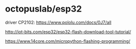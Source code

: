 # octopuslab/esp32

driver CP2102: https://www.pololu.com/docs/0J7/all

http://iot-bits.com/esp32/esp32-flash-download-tool-tutorial/

https://www.14core.com/micropython-flashing-programming/

